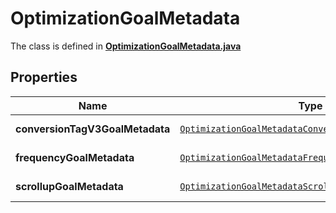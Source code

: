 

# OptimizationGoalMetadata

The class is defined in **[OptimizationGoalMetadata.java](../../src/main/java/org/openapitools/model/OptimizationGoalMetadata.java)**

## Properties

Name | Type | Description | Notes
------------ | ------------- | ------------- | -------------
**conversionTagV3GoalMetadata** | [`OptimizationGoalMetadataConversionTagV3GoalMetadata`](OptimizationGoalMetadataConversionTagV3GoalMetadata.md) |  |  [optional property]
**frequencyGoalMetadata** | [`OptimizationGoalMetadataFrequencyGoalMetadata`](OptimizationGoalMetadataFrequencyGoalMetadata.md) |  |  [optional property]
**scrollupGoalMetadata** | [`OptimizationGoalMetadataScrollupGoalMetadata`](OptimizationGoalMetadataScrollupGoalMetadata.md) |  |  [optional property]





